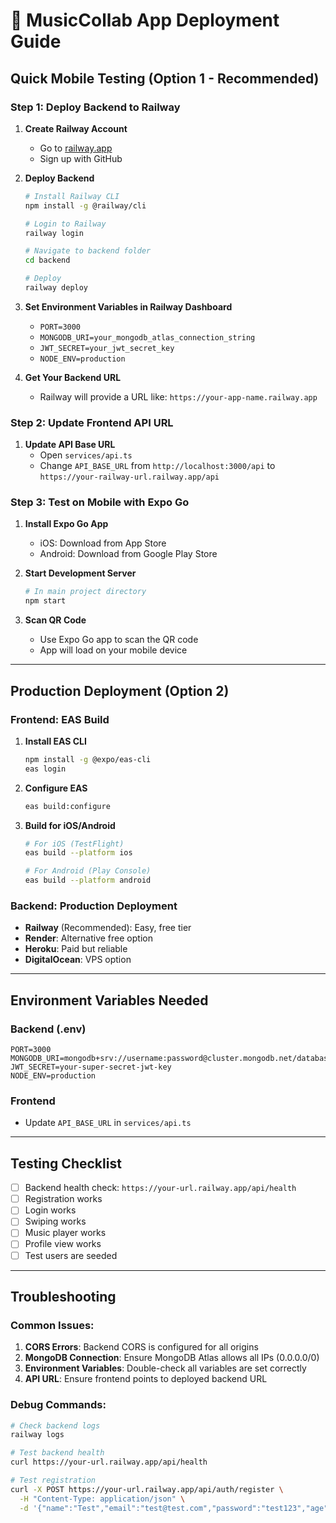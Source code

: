 # 🚀 MusicCollab App Deployment Guide

## Quick Mobile Testing (Option 1 - Recommended)

### Step 1: Deploy Backend to Railway

1. **Create Railway Account**
   - Go to [railway.app](https://railway.app)
   - Sign up with GitHub

2. **Deploy Backend**
   ```bash
   # Install Railway CLI
   npm install -g @railway/cli
   
   # Login to Railway
   railway login
   
   # Navigate to backend folder
   cd backend
   
   # Deploy
   railway deploy
   ```

3. **Set Environment Variables in Railway Dashboard**
   - `PORT=3000`
   - `MONGODB_URI=your_mongodb_atlas_connection_string`
   - `JWT_SECRET=your_jwt_secret_key`
   - `NODE_ENV=production`

4. **Get Your Backend URL**
   - Railway will provide a URL like: `https://your-app-name.railway.app`

### Step 2: Update Frontend API URL

1. **Update API Base URL**
   - Open `services/api.ts`
   - Change `API_BASE_URL` from `http://localhost:3000/api` to `https://your-railway-url.railway.app/api`

### Step 3: Test on Mobile with Expo Go

1. **Install Expo Go App**
   - iOS: Download from App Store
   - Android: Download from Google Play Store

2. **Start Development Server**
   ```bash
   # In main project directory
   npm start
   ```

3. **Scan QR Code**
   - Use Expo Go app to scan the QR code
   - App will load on your mobile device

---

## Production Deployment (Option 2)

### Frontend: EAS Build

1. **Install EAS CLI**
   ```bash
   npm install -g @expo/eas-cli
   eas login
   ```

2. **Configure EAS**
   ```bash
   eas build:configure
   ```

3. **Build for iOS/Android**
   ```bash
   # For iOS (TestFlight)
   eas build --platform ios
   
   # For Android (Play Console)
   eas build --platform android
   ```

### Backend: Production Deployment

- **Railway** (Recommended): Easy, free tier
- **Render**: Alternative free option
- **Heroku**: Paid but reliable
- **DigitalOcean**: VPS option

---

## Environment Variables Needed

### Backend (.env)
```
PORT=3000
MONGODB_URI=mongodb+srv://username:password@cluster.mongodb.net/database
JWT_SECRET=your-super-secret-jwt-key
NODE_ENV=production
```

### Frontend
- Update `API_BASE_URL` in `services/api.ts`

---

## Testing Checklist

- [ ] Backend health check: `https://your-url.railway.app/api/health`
- [ ] Registration works
- [ ] Login works
- [ ] Swiping works
- [ ] Music player works
- [ ] Profile view works
- [ ] Test users are seeded

---

## Troubleshooting

### Common Issues:
1. **CORS Errors**: Backend CORS is configured for all origins
2. **MongoDB Connection**: Ensure MongoDB Atlas allows all IPs (0.0.0.0/0)
3. **Environment Variables**: Double-check all variables are set correctly
4. **API URL**: Ensure frontend points to deployed backend URL

### Debug Commands:
```bash
# Check backend logs
railway logs

# Test backend health
curl https://your-url.railway.app/api/health

# Test registration
curl -X POST https://your-url.railway.app/api/auth/register \
  -H "Content-Type: application/json" \
  -d '{"name":"Test","email":"test@test.com","password":"test123","age":25,"location":{"city":"Test","state":"Test","country":"Test"},"skills":[{"name":"Singer","level":"Beginner"}],"genres":["Pop"],"lookingFor":["Band Members"]}'
```
